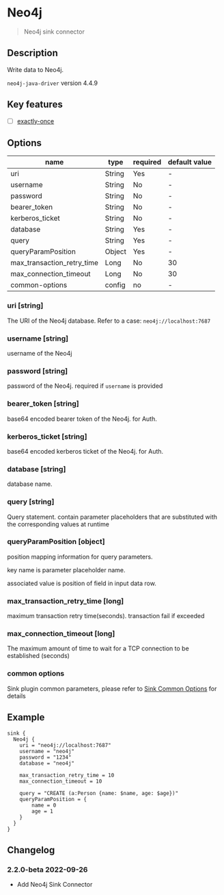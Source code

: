 # Neo4j

> Neo4j sink connector

## Description

Write data to Neo4j. 

`neo4j-java-driver` version 4.4.9

## Key features

- [ ] [exactly-once](../../concept/connector-v2-features.md)

## Options

| name                       | type   | required | default value |
|----------------------------|--------|----------|---------------|
| uri                        | String | Yes      | -             |
| username                   | String | No       | -             |
| password                   | String | No       | -             |
| bearer_token               | String | No       | -             |
| kerberos_ticket            | String | No       | -             |
| database                   | String | Yes      | -             |
| query                      | String | Yes      | -             |
| queryParamPosition         | Object | Yes      | -             |
| max_transaction_retry_time | Long   | No       | 30            |
| max_connection_timeout     | Long   | No       | 30            |
| common-options             | config | no       | -             |

### uri [string]
The URI of the Neo4j database. Refer to a case: `neo4j://localhost:7687`

### username [string]
username of the Neo4j

### password [string]
password of the Neo4j. required if `username` is provided

### bearer_token [string]
base64 encoded bearer token of the Neo4j. for Auth. 

### kerberos_ticket [string]
base64 encoded kerberos ticket of the Neo4j. for Auth.

### database [string]
database name.

### query [string]
Query statement. contain parameter placeholders that are substituted with the corresponding values at runtime

### queryParamPosition [object]
position mapping information for query parameters.

key name is parameter placeholder name.

associated value is position of field in input data row. 


### max_transaction_retry_time [long]
maximum transaction retry time(seconds). transaction fail if exceeded

### max_connection_timeout [long]
The maximum amount of time to wait for a TCP connection to be established (seconds)

### common options

Sink plugin common parameters, please refer to [Sink Common Options](common-options.md) for details


## Example
```
sink {
  Neo4j {
    uri = "neo4j://localhost:7687"
    username = "neo4j"
    password = "1234"
    database = "neo4j"

    max_transaction_retry_time = 10
    max_connection_timeout = 10

    query = "CREATE (a:Person {name: $name, age: $age})"
    queryParamPosition = {
        name = 0
        age = 1
    }
  }
}
```

## Changelog

### 2.2.0-beta 2022-09-26

- Add Neo4j Sink Connector
